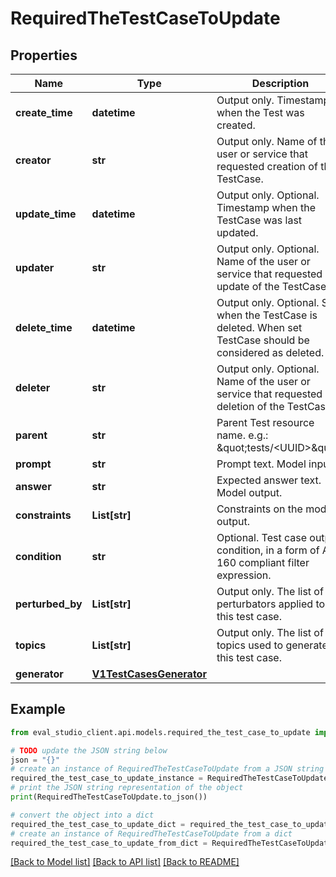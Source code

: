 # RequiredTheTestCaseToUpdate


## Properties

Name | Type | Description | Notes
------------ | ------------- | ------------- | -------------
**create_time** | **datetime** | Output only. Timestamp when the Test was created. | [optional] [readonly] 
**creator** | **str** | Output only. Name of the user or service that requested creation of the TestCase. | [optional] [readonly] 
**update_time** | **datetime** | Output only. Optional. Timestamp when the TestCase was last updated. | [optional] [readonly] 
**updater** | **str** | Output only. Optional. Name of the user or service that requested update of the TestCase. | [optional] [readonly] 
**delete_time** | **datetime** | Output only. Optional. Set when the TestCase is deleted. When set TestCase should be considered as deleted. | [optional] [readonly] 
**deleter** | **str** | Output only. Optional. Name of the user or service that requested deletion of the TestCase. | [optional] [readonly] 
**parent** | **str** | Parent Test resource name. e.g.: \&quot;tests/&lt;UUID&gt;\&quot;. | [optional] 
**prompt** | **str** | Prompt text. Model input. | [optional] 
**answer** | **str** | Expected answer text. Model output. | [optional] 
**constraints** | **List[str]** | Constraints on the model output. | [optional] 
**condition** | **str** | Optional. Test case output condition, in a form of AIP-160 compliant filter expression. | [optional] 
**perturbed_by** | **List[str]** | Output only. The list of perturbators applied to this test case. | [optional] [readonly] 
**topics** | **List[str]** | Output only. The list of topics used to generate this test case. | [optional] [readonly] 
**generator** | [**V1TestCasesGenerator**](V1TestCasesGenerator.md) |  | [optional] 

## Example

```python
from eval_studio_client.api.models.required_the_test_case_to_update import RequiredTheTestCaseToUpdate

# TODO update the JSON string below
json = "{}"
# create an instance of RequiredTheTestCaseToUpdate from a JSON string
required_the_test_case_to_update_instance = RequiredTheTestCaseToUpdate.from_json(json)
# print the JSON string representation of the object
print(RequiredTheTestCaseToUpdate.to_json())

# convert the object into a dict
required_the_test_case_to_update_dict = required_the_test_case_to_update_instance.to_dict()
# create an instance of RequiredTheTestCaseToUpdate from a dict
required_the_test_case_to_update_from_dict = RequiredTheTestCaseToUpdate.from_dict(required_the_test_case_to_update_dict)
```
[[Back to Model list]](../README.md#documentation-for-models) [[Back to API list]](../README.md#documentation-for-api-endpoints) [[Back to README]](../README.md)


